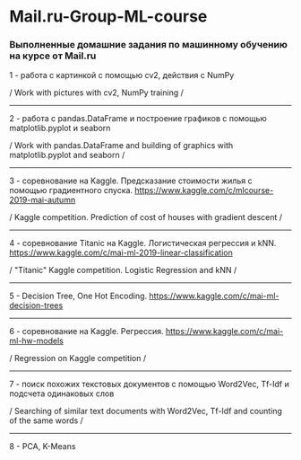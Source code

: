 # Mail.ru-Group-ML-course
### Выполненные домашние задания по машинному обучению на курсе от Mail.ru

1 - работа с картинкой с помощью cv2, действия с NumPy

/ Work with pictures with cv2, NumPy training /

***

2 - работа с pandas.DataFrame и построение графиков с помощью matplotlib.pyplot и seaborn

/ Work with pandas.DataFrame and building of graphics with matplotlib.pyplot and seaborn /

***


3 - соревнование на Kaggle. Предсказание стоимости жилья с помощью градиентного спуска. https://www.kaggle.com/c/mlcourse-2019-mai-autumn

/ Kaggle competition. Prediction of cost of houses with gradient descent /

***

4 - соревнование Titanic на Kaggle. Логистическая регрессия и kNN. https://www.kaggle.com/c/mai-ml-2019-linear-classification

/ "Titanic" Kaggle competition. Logistic Regression and kNN /

***

5 - Decision Tree, One Hot Encoding. https://www.kaggle.com/c/mai-ml-decision-trees

***

6 - соревнование на Kaggle. Регрессия. https://www.kaggle.com/c/mai-ml-hw-models

/ Regression on Kaggle competition /

***

7 - поиск похожих текстовых документов с помощью Word2Vec, Tf-Idf и подсчета одинаковых слов

/ Searching of similar text documents with Word2Vec, Tf-Idf and counting of the same words /

***

8 - PCA, K-Means
